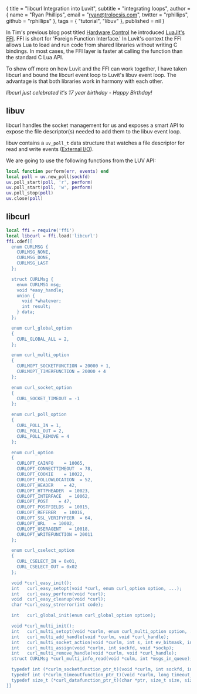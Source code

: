 { title = "libcurl Integration into Luvit",
  subtitle = "integrating loops",
  author = {
    name = "Ryan Phillips",
    email = "ryan@trolocsis.com",
    twitter = "rphillips",
    github = "rphillips"
  },
  tags = { "tutorial", "libuv" },
  published = nil
}

In Tim's previous blog post titled [Hardware Control][] he introduced 
[LuaJit's FFI][]. FFI is short for 'Foreign Function Interface.' In Luvit's context
the FFI allows Lua to load and run code from shared libraries without writing C
bindings. In most cases, the FFI layer is faster at calling the function than
the standard C Lua API.

To show off more on how Luvit and the FFI can work together, I have taken
libcurl and bound the libcurl event loop to Luvit's libuv event loop. The advantage 
is that both libraries work in harmony with each other.

*libcurl just celebrated it's 17 year birthday - Happy Birthday!*

## libuv

libcurl handles the socket management for us and exposes a smart API to expose
the file descriptor(s) needed to add them to the libuv event loop.

libuv contains a `uv_poll_t` data structure that watches a file descriptor for
read and write events ([External I/O][]). 

We are going to use the following functions from the LUV API:

```lua
local function perform(err, events) end
local poll = uv.new_poll(sockfd)
uv.poll_start(poll, 'r', perform)
uv.poll_start(poll, 'w', perform)
uv.poll_stop(poll)
uv.close(poll)
```

## libcurl

```lua
local ffi = require('ffi')
local libcurl = ffi.load('libcurl')
ffi.cdef[[
  enum CURLMSG {
    CURLMSG_NONE,
    CURLMSG_DONE,
    CURLMSG_LAST
  };

  struct CURLMsg {
    enum CURLMSG msg;
    void *easy_handle;
    union {
      void *whatever;
      int result;
    } data;
  };

  enum curl_global_option
  {
    CURL_GLOBAL_ALL = 2,
  };

  enum curl_multi_option
  {
    CURLMOPT_SOCKETFUNCTION = 20000 + 1,
    CURLMOPT_TIMERFUNCTION = 20000 + 4
  };

  enum curl_socket_option
  {
    CURL_SOCKET_TIMEOUT = -1
  };

  enum curl_poll_option
  {
    CURL_POLL_IN = 1,
    CURL_POLL_OUT = 2,
    CURL_POLL_REMOVE = 4
  };

  enum curl_option
  {
    CURLOPT_CAINFO    = 10065,
    CURLOPT_CONNECTTIMEOUT  = 78,
    CURLOPT_COOKIE    = 10022,
    CURLOPT_FOLLOWLOCATION  = 52,
    CURLOPT_HEADER    = 42,
    CURLOPT_HTTPHEADER  = 10023,
    CURLOPT_INTERFACE   = 10062,
    CURLOPT_POST    = 47,
    CURLOPT_POSTFIELDS  = 10015,
    CURLOPT_REFERER   = 10016,
    CURLOPT_SSL_VERIFYPEER  = 64,
    CURLOPT_URL   = 10002,
    CURLOPT_USERAGENT   = 10018,
    CURLOPT_WRITEFUNCTION = 20011
  };

  enum curl_cselect_option
  {
    CURL_CSELECT_IN = 0x01,
    CURL_CSELECT_OUT = 0x02
  };

  void *curl_easy_init();
  int   curl_easy_setopt(void *curl, enum curl_option option, ...);
  int   curl_easy_perform(void *curl);
  void  curl_easy_cleanup(void *curl);
  char *curl_easy_strerror(int code);

  int   curl_global_init(enum curl_global_option option);

  void *curl_multi_init();
  int   curl_multi_setopt(void *curlm, enum curl_multi_option option, ...);
  int   curl_multi_add_handle(void *curlm, void *curl_handle);
  int   curl_multi_socket_action(void *curlm, int s, int ev_bitmask, int *running_handles);
  int   curl_multi_assign(void *curlm, int sockfd, void *sockp);
  int   curl_multi_remove_handle(void *curlm, void *curl_handle);
  struct CURLMsg *curl_multi_info_read(void *culm, int *msgs_in_queue);

  typedef int (*curlm_socketfunction_ptr_t)(void *curlm, int sockfd, int ev_bitmask, int *running_handles);
  typedef int (*curlm_timeoutfunction_ptr_t)(void *curlm, long timeout_ms, int *userp);
  typedef size_t (*curl_datafunction_ptr_t)(char *ptr, size_t size, size_t nmemb, void *userdata);
]]
```
[libcurl]: http://curl.haxx.se/libcurl/
[LuaJit's FFI]: http://luajit.org/ext_ffi.html
[Hardware Control]: https://luvit.io/blog/hardware-control.html
[External I/O]: http://nikhilm.github.io/uvbook/utilities.html#external-i-o-with-polling
